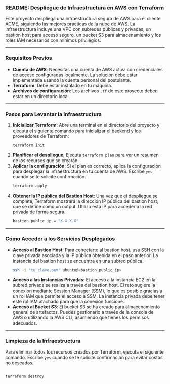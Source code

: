 ### README: Despliegue de Infraestructura en AWS con Terraform

Este proyecto despliega una infraestructura segura de AWS para el cliente ACME, siguiendo las mejores prácticas de la nube de AWS. La infraestructura incluye una VPC con subredes públicas y privadas, un bastion host para acceso seguro, un bucket S3 para almacenamiento y los roles IAM necesarios con mínimos privilegios.

***

### Requisitos Previos

* **Cuenta de AWS**: Necesitas una cuenta de AWS activa con credenciales de acceso configuradas localmente. La solución debe estar implementada usando la cuenta personal del postulante.
* **Terraform**: Debe estar instalado en tu máquina.
* **Archivos de configuración**: Los archivos `.tf` de este proyecto deben estar en un directorio local.

***

### Pasos para Levantar la Infraestructura

1.  **Inicializar Terraform**: Abre una terminal en el directorio del proyecto y ejecuta el siguiente comando para inicializar el backend y los proveedores de Terraform:
    ```sh
    terraform init
    ```
2.  **Planificar el despliegue**: Ejecuta `terraform plan` para ver un resumen de los recursos que se crearán.
3.  **Aplicar la configuración**: Si el plan es correcto, aplica la configuración para desplegar la infraestructura en tu cuenta de AWS. Escribe `yes` cuando se te solicite confirmación.
    ```sh
    terraform apply
    ```
4.  **Obtener la IP pública del Bastion Host**: Una vez que el despliegue se complete, Terraform mostrará la dirección IP pública del bastion host, que se define como un output. Utiliza esta IP para acceder a la red privada de forma segura.
    ```sh
    bastion_public_ip = "X.X.X.X"
    ```

***

### Cómo Acceder a los Servicios Desplegados

* **Acceso al Bastion Host**: Para conectarte al bastion host, usa SSH con la clave privada asociada y la IP pública obtenida en el paso anterior. La instancia del bastion host se encuentra en una subred pública.
    ```sh
    ssh -i "tu_clave.pem" ubuntu@<bastion_public_ip>
    ```
* **Acceso a las Instancias Privadas**: El acceso a la instancia EC2 en la subred privada se realiza a través del bastion host. El reto sugiere la conexión mediante Session Manager (SSM), lo que es posible gracias a un rol IAM que permite el acceso a SSM. La instancia privada debe tener este rol IAM atachado para que la conexión funcione.
* **Acceso al Bucket S3**: El bucket S3 se ha creado para almacenamiento general de artefactos. Puedes gestionarlo a través de la consola de AWS o utilizando la AWS CLI, asumiendo que tienes los permisos adecuados.

***

### Limpieza de la Infraestructura

Para eliminar todos los recursos creados por Terraform, ejecuta el siguiente comando. Escribe `yes` cuando se te solicite confirmación para evitar costos no deseados.
```sh

terraform destroy
